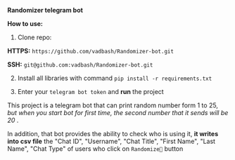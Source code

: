**Randomizer telegram bot**

**How to use:**

1. Clone repo:

**HTTPS:**  `https://github.com/vadbash/Randomizer-bot.git`

**SSH:**  `git@github.com:vadbash/Randomizer-bot.git`

2. Install all libraries with command `pip install -r requirements.txt`

3. Enter your `telegram bot token` and **run** the project

This project is a telegram bot that can print random number form 1 to 25, *but when you start bot for first time, the second number that it sends will be 20* . 

In addition, that bot provides the ability to check who is using it, **it writes into csv file** the "Chat ID", "Username", "Chat Title", "First Name", "Last Name", "Chat Type" of users who click on `Randomize🔢` button